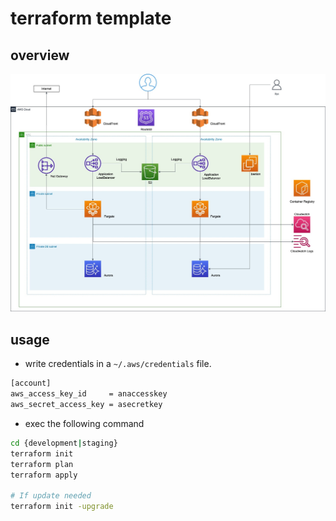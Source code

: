 # terraform template

## overview

![Overview](overview.jpg "overview")

## usage

- write credentials in a `~/.aws/credentials` file.

```sh
[account]
aws_access_key_id     = anaccesskey
aws_secret_access_key = asecretkey
```

- exec the following command

```bash
cd {development|staging}
terraform init
terraform plan
terraform apply

# If update needed
terraform init -upgrade
```
